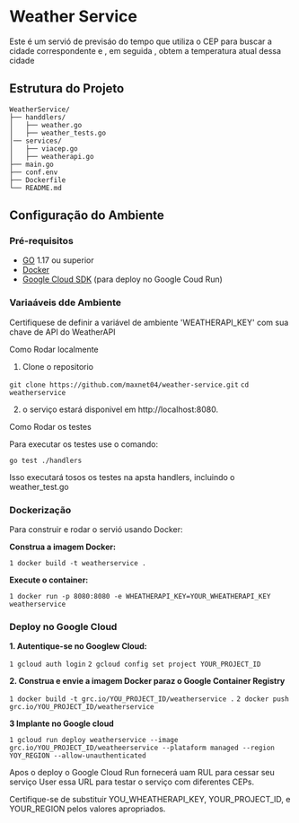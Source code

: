 # Weather Service

Este é um servió de previsáo do tempo que utiliza o CEP para buscar a cidade correspondente e , em seguida , obtem a temperatura atual dessa cidade

## Estrutura do Projeto

```
WeatherService/
├── handdlers/
│   ├── weather.go
│   ├── weather_tests.go
│── services/
│   ├── viacep.go
│   ├── weatherapi.go
├── main.go
├── conf.env
├── Dockerfile
└── README.md
```

## Configuração do Ambiente

### Pré-requisitos

- [GO](https://golang.org/doc/insttall) 1.17 ou superior
- [Docker](https://docs.docker.com/get-docker/)
- [Google Cloud SDK](https://cloud.google.com/sdk/docs/install) (para deploy no Google Coud Run)


### Variaáveis dde Ambiente

Certifiquese de definir a variável de ambiente 'WEATHERAPI_KEY' com sua chave de API do WeatherAPI

Como Rodar localmente

1. Clone o repositorio 

    
 ```git clone https://github.com/maxnet04/weather-service.git```
 ```cd weatherservice```

2. o serviço estará disponivel em http://localhost:8080.


Como Rodar os testes

 Para executar os testes use o comando:

```go test ./handlers```

Isso executará tosos os testes na apsta handlers, incluindo o weather_test.go


### Dockerização

Para construir e rodar o servió usando Docker:

**Construa a imagem Docker:**

```1 docker build -t weatherservice .```

**Execute o container:**

```1 docker run -p 8080:8080 -e WHEATHERAPI_KEY=YOUR_WHEATHERAPI_KEY weatherservice```

    
### Deploy no Google Cloud

**1. Autentique-se no Googlew Cloud:**

```1 gcloud auth login```
```2 gcloud config set project YOUR_PROJECT_ID```

**2. Construa e envie a imagem Docker paraz o Google Container Registry**

```1 docker build -t grc.io/YOU_PROJECT_ID/weatherservice .```
```2 docker push grc.io/YOU_PROJECT_ID/weatherservice```

**3 Implante no Google cloud**

```1 gcloud run deploy weatherservice --image grc.io/YOU_PROJECT_ID/weatheerservice --plataform managed --region  YOY_REGION --allow-unauthenticated```


Apos o deploy o Google Cloud Run fornecerá uam RUL para cessar seu serviço User essa URL para testar o serviço com diferentes CEPs.

Certifique-se de substituir YOU_WHEATHERAPI_KEY, YOUR_PROJECT_ID, e YOUR_REGION pelos valores apropriados.